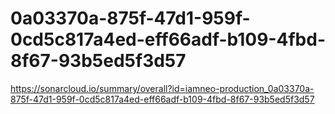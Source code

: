 # 0a03370a-875f-47d1-959f-0cd5c817a4ed-eff66adf-b109-4fbd-8f67-93b5ed5f3d57
https://sonarcloud.io/summary/overall?id=iamneo-production_0a03370a-875f-47d1-959f-0cd5c817a4ed-eff66adf-b109-4fbd-8f67-93b5ed5f3d57
